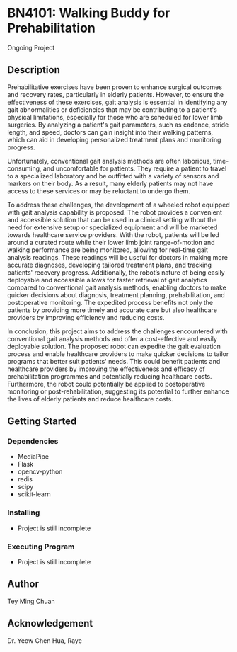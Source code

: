 # BN4101: Walking Buddy for Prehabilitation #
Ongoing Project

## Description ##
Prehabilitative exercises have been proven to enhance surgical outcomes and recovery rates, particularly in elderly patients. However, to ensure the effectiveness of these exercises, gait analysis is essential in identifying any gait abnormalities or deficiencies that may be contributing to a patient's physical limitations, especially for those who are scheduled for lower limb surgeries. By analyzing a patient's gait parameters, such as cadence, stride length, and speed, doctors can gain insight into their walking patterns, which can aid in developing personalized treatment plans and monitoring progress.

Unfortunately, conventional gait analysis methods are often laborious, time-consuming, and uncomfortable for patients. They require a patient to travel to a specialized laboratory and be outfitted with a variety of sensors and markers on their body. As a result, many elderly patients may not have access to these services or may be reluctant to undergo them.

To address these challenges, the development of a wheeled robot equipped with gait analysis capability is proposed. The robot provides a convenient and accessible solution that can be used in a clinical setting without the need for extensive setup or specialized equipment and will be marketed towards healthcare service providers. With the robot, patients will be led around a curated route while their lower limb joint range-of-motion and walking performance are being monitored, allowing for real-time gait analysis readings. These readings will be useful for doctors in making more accurate diagnoses, developing tailored treatment plans, and tracking patients' recovery progress. Additionally, the robot’s nature of being easily deployable and accessible allows for faster retrieval of gait analytics compared to conventional gait analysis methods, enabling doctors to make quicker decisions about diagnosis, treatment planning, prehabilitation, and postoperative monitoring. The expedited process benefits not only the patients by providing more timely and accurate care but also healthcare providers by improving efficiency and reducing costs.

In conclusion, this project aims to address the challenges encountered with conventional gait analysis methods and offer a cost-effective and easily deployable solution. The proposed robot can expedite the gait evaluation process and enable healthcare providers to make quicker decisions to tailor programs that better suit patients' needs. This could benefit patients and healthcare providers by improving the effectiveness and efficacy of prehabilitation programmes and potentially reducing healthcare costs. Furthermore, the robot could potentially be applied to postoperative monitoring or post-rehabilitation, suggesting its potential to further enhance the lives of elderly patients and reduce healthcare costs.
 
## Getting Started ##
### Dependencies ###
- MediaPipe
- Flask
- opencv-python
- redis
- scipy
- scikit-learn

### Installing ###
- Project is still incomplete

### Executing Program ###
- Project is still incomplete

## Author ##
Tey Ming Chuan

## Acknowledgement ##
Dr. Yeow Chen Hua, Raye
